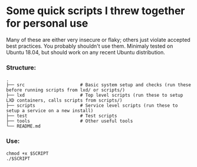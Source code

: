 # Some quick scripts I threw together for personal use

Many of these are either very insecure or flaky; others just violate accepted best practices. You probably shouldn't use them. Minimaly tested on Ubuntu 18.04, but should work on any recent Ubuntu distribution.

### Structure:
```
.
├── src                     # Basic system setup and checks (run these before running scripts from lxd/ or scripts/)
├── lxd                     # Top level scripts (run these to setup LXD containers, calls scripts from scripts/)
├── scripts                 # Service level scripts (run these to setup a service on a new install)
├── test                    # Test scripts 
├── tools                   # Other useful tools
└── README.md
```

### Use:
```
chmod +x $SCRIPT
./$SCRIPT
```
